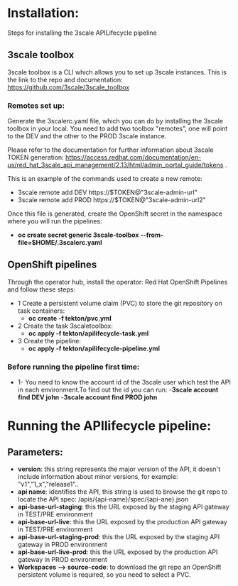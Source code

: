 
# Installation:
Steps for installing the 3scale APILifecycle pipeline

## 3scale toolbox
3scale toolbox is a CLI which allows you to set up 3scale instances. 
This is the link to the repo and documentation: https://github.com/3scale/3scale_toolbox

### Remotes set up:
Generate the 3scalerc.yaml file, which you can do by installing the 3scale toolbox in your local. 
You need to add two toolbox "remotes", one will point to the DEV and the other to the PROD 3scale instance.

Please refer to the documentation for further information about 3scale TOKEN generation: https://access.redhat.com/documentation/en-us/red_hat_3scale_api_management/2.13/html/admin_portal_guide/tokens .

This is an example of the commands used to create a new remote:
   - 3scale remote add DEV https://$TOKEN@"3scale-admin-url"
   - 3scale remote add PROD https://$TOKEN@"3scale-admin-url2"

Once this file is generated, create the OpenShift secret in the namespace where you will run the pipelines:
   - **oc create secret generic 3scale-toolbox --from-file=$HOME/.3scalerc.yaml**

## OpenShift pipelines

Through the operator hub, install the operator: Red Hat OpenShift Pipelines and follow these steps:
   - 1 Create a persistent volume claim (PVC) to store the git repository on task containers:
      - **oc create -f tekton/pvc.yml**
   - 2 Create the task 3scaletoolbox:
      - **oc apply -f tekton/apilifecycle-task.yml**
   - 3 Create the pipeline: 
      - **oc apply -f tekton/apilifecycle-pipeline.yml**
### Before running the pipeline first time:
   - 1- You need to know the account id of the 3scale user which test the API in each environment.To find out the id you can run:
      -**3scale account find DEV john**
      -**3scale account find PROD john**

# Running the APIlifecycle pipeline:   
## Parameters:
   - **version**: this string represents the major version of the API, it doesn't include information about minor versions, for example: "v1","1_x","release1"..
   - **api name**: identifies the API, this string is used to browse the git repo to locate the API spec: /apis/{api-name}/spec/{api-ane}.json
   - **api-base-url-staging**: this the URL exposed by the staging API gateway in TEST/PRE environment
   - **api-base-url-live**: this the URL exposed by the production API gateway in TEST/PRE environment 
   - **api-base-url-staging-prod**: this the URL exposed by the staging API gateway in PROD environment
   - **api-base-url-live-prod**: this the URL exposed by the production API gateway in PROD environment
   - **Workspaces --> source-code**: to download the git repo an OpenShift persistent volume is required, so you need to select a PVC.